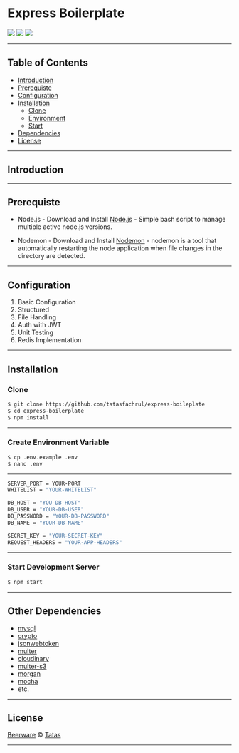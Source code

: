 # Express Boilerplate
![](https://img.shields.io/badge/Code%20Style-Standard-yellow.svg)
![](https://img.shields.io/badge/Dependencies-Express-green.svg)
![](https://img.shields.io/badge/License-Beerware-yellowgreen.svg)

---
## Table of Contents

- [Introduction](#introduction)
- [Prerequiste](#prerequiste)
- [Configuration](#configuration)
- [Installation](#installation)
  - [Clone](#clone)
  - [Environment](#create-environment-variable)
  - [Start](#start-development-server)
- [Dependencies](#dependencies)
- [License](#license)
---

## Introduction
---

## Prerequiste

- Node.js - Download and Install [Node.js](https://nodejs.org/en/) - Simple bash script to manage multiple active node.js versions.

- Nodemon - Download and Install [Nodemon](https://nodemon.io/) - nodemon is a tool that automatically restarting the node application when file changes in the directory are detected.
---

## Configuration

<ol>
  <li>Basic Configuration</li>
  <li>Structured</li>
  <li>File Handling</li>
  <li>Auth with JWT</li>
  <li>Unit Testing</li>
  <li>Redis Implementation</li>
</ol>

---

## Installation

### Clone
```bash
$ git clone https://github.com/tatasfachrul/express-boileplate
$ cd express-boilerplate
$ npm install
```
---

### Create Environment Variable
```bash
$ cp .env.example .env
$ nano .env
```
---
```bash
SERVER_PORT = YOUR-PORT
WHITELIST = "YOUR-WHITELIST"

DB_HOST = "YOU-DB-HOST"
DB_USER = "YOUR-DB-USER"
DB_PASSWORD = "YOUR-DB-PASSWORD"
DB_NAME = "YOUR-DB-NAME"

SECRET_KEY = "YOUR-SECRET-KEY"
REQUEST_HEADERS = "YOUR-APP-HEADERS"
```
---
### Start Development Server
```bash
$ npm start
```
---

## Other Dependencies

- [mysql](#)
- [crypto](#)
- [jsonwebtoken](#)
- [multer](#)
- [cloudinary](#)
- [multer-s3](#)
- [morgan](#)
- [mocha](#)
- etc.

---


## License

[Beerware](https://en.wikipedia.org/wiki/Beerware "Beerware") © [Tatas](https://github.com/tatasfachrul "Tatas")

---
